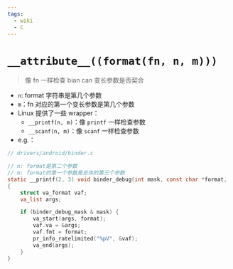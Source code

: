 ```yaml
---
tags:
  - wiki
  - C
---
```


# `__attribute__((format(fn, n, m)))`

> 像 fn 一样检查 bian can 变长参数是否契合
- `n`: format 字符串是第几个参数
- `m`：fn 对应的第一个变长参数是第几个参数
- Linux 提供了一些 wrapper：
	- `__printf(n, m)`：像 `printf` 一样检查参数
	- `__scanf(n, m)`：像 `scanf` 一样检查参数
 - e.g.：
```c
// drivers/android/binder.c

// n: format是第二个参数
// m: format的第一个参数是总体的第三个参数
static __printf(2, 3) void binder_debug(int mask, const char *format, ...)
{
	struct va_format vaf;
	va_list args;

	if (binder_debug_mask & mask) {
		va_start(args, format);
		vaf.va = &args;
		vaf.fmt = format;
		pr_info_ratelimited("%pV", &vaf);
		va_end(args);
	}
}

```